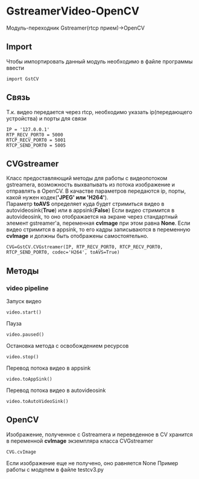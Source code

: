 # GstreamerVideo-OpenCV
Модуль-переходник Gstreamer(rtcp прием)->OpenCV
## Import
Чтобы импортировать данный модуль необходимо в файле программы ввести
```
import GstCV
```
## Связь
Т.к. видео передается через rtcp, необходимо указать ip(передающего устройства) и порты для связи
```
IP = '127.0.0.1'
RTP_RECV_PORT0 = 5000
RTCP_RECV_PORT0 = 5001
RTCP_SEND_PORT0 = 5005
```
## CVGstreamer 
Класс предоставляющий методы для работы с видеопотоком gstreamera, возможность выхватывать из потока
изображение и отправлять в OpenCV. В качастве параметров передаются ip, порты, какой нужен кодек(**'JPEG' или 'H264'**).                
Параметр **toAVS** определяет куда будет стримиться видео в autovideosink(**True**) или в appsink(**False**)
Если видео стримится в autovideosink, то оно отображается на экране через стандартный элемент gstreamer'a, переменная **cvImage** 
при этом равна **None**.
Если видео стримится в appsink, то его кадры записываются в переменную **cvImage** и должны быть отображены самостоятельно.

```
CVG=GstCV.CVGstreamer(IP, RTP_RECV_PORT0, RTCP_RECV_PORT0, RTCP_SEND_PORT0, codec='H264', toAVS=True)
```
## Методы
### video pipeline
Запуск видео
```
video.start()
```
Пауза
```
video.paused()
```
Остановка метода с освобождением ресурсов
```
video.stop()
```
Перевод потока видео в appsink
```
video.toAppSink()
```
Перевод потока видео в autovideosink
```
video.toAutoVideoSink()
```

## OpenCV
Изображение, полученное с Gstreamera и переведенное в CV хранится в переменной **cvImage** экземпляра класса CVGstreamer
```
CVG.cvImage
```
Если изображение еще не получено, оно равняется None
Пример работы с модулем в файле testcv3.py   
